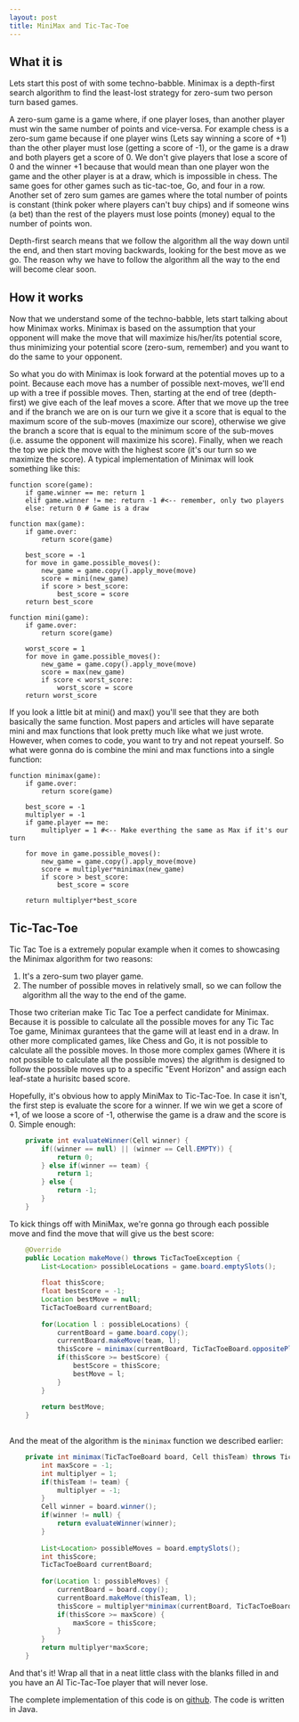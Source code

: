 ```yaml
---
layout: post
title: MiniMax and Tic-Tac-Toe
---
```


## What it is

Lets start this post of with some techno-babble. Minimax is a depth-first search algorithm to find the least-lost strategy for zero-sum two person turn based games.

A zero-sum game is a game where, if one player loses, than another player must win the same number of points and vice-versa. For example chess is a zero-sum game because if one player wins (Lets say winning a score of +1) than the other player must lose (getting a score of -1), or the game is a draw and both players get a score of 0. We don't give players that lose a score of 0 and the winner +1 because that would mean than one player won the game and the other player is at a draw, which is impossible in chess. The same goes for other games such as tic-tac-toe, Go, and four in a row. Another set of zero sum games are games where the total number of points is constant (think poker where players can't buy chips) and if someone wins (a bet) than the rest of the players must lose points (money) equal to the number of points won. 

Depth-first search means that we follow the algorithm all the way down until the end, and then start moving backwards, looking for the best move as we go. The reason why we have to follow the algorithm all the way to the end will become clear soon.

<!--more-->

## How it works

Now that we understand some of the techno-babble, lets start talking about how Minimax works. Minimax is based on the assumption that your opponent will make the move that will maximize his/her/its potential score, thus minimizing your potential score (zero-sum, remember) and you want to do the same to your opponent.

So what you do with Minimax is look forward at the potential moves up to a point. Because each move has a number of possible next-moves, we'll end up with a tree if possible moves. Then, starting at the end of tree (depth-first) we give each of the leaf moves a score. After that we move up the tree and if the branch we are on is our turn we give it a score that is equal to the maximum score of the sub-moves (maximize our score), otherwise we give the branch a score that is equal to the minimum score of the sub-moves (i.e. assume the opponent will maximize his score). Finally, when we reach the top we pick the move with the highest score (it's our turn so we maximize the score). A typical implementation of Minimax will look something like this:

```
function score(game):
	if game.winner == me: return 1
	elif game.winner != me: return -1 #<-- remember, only two players
	else: return 0 # Game is a draw

function max(game):
	if game.over:
		return score(game)
	
	best_score = -1
	for move in game.possible_moves():
		new_game = game.copy().apply_move(move)
		score = mini(new_game)
		if score > best_score:
			best_score = score
	return best_score

function mini(game):
	if game.over:
		return score(game)
	
	worst_score = 1
	for move in game.possible_moves():
		new_game = game.copy().apply_move(move)
		score = max(new_game)
		if score < worst_score:
			worst_score = score
	return worst_score
```

If you look a little bit at mini() and max() you'll see that they are both basically the same function. Most papers and articles will have separate mini and max functions that look pretty much like what we just wrote. However, when comes to code, you want to try and not repeat yourself. So what were gonna do is combine the mini and max functions into a single function:

```
function minimax(game):
	if game.over:
		return score(game)
	
	best_score = -1
	multiplyer = -1
	if game.player == me:
		multiplyer = 1 #<-- Make everthing the same as Max if it's our turn
	
	for move in game.possible_moves():
		new_game = game.copy().apply_move(move)
		score = multiplyer*minimax(new_game)
		if score > best_score:
			best_score = score

	return multiplyer*best_score
```

## Tic-Tac-Toe

Tic Tac Toe is a extremely popular example when it comes to showcasing the Minimax algorithm for two reasons:

1. It's a zero-sum two player game.
2. The number of possible moves in relatively small, so we can follow the algorithm all the way to the end of the game.

Those two criterian make Tic Tac Toe a perfect candidate for Minimax. Because it is possible to calculate all the possible moves for any Tic Tac Toe game, Minimax gurantees that the game will at least end in a draw. In other more complicated games, like Chess and Go, it is not possible to calculate all the possible moves. In those more complex games (Where it is not possible to calculate all the possible moves) the algrithm is designed to follow the possible moves up to a specific "Event Horizon" and assign each leaf-state a hurisitc based score. 

Hopefully, it's obvious how to apply MiniMax to Tic-Tac-Toe. In case it isn't, the first step is evaluate the score for a winner. If we win we get a score of +1, of we loose a score of -1, otherwise the game is a draw and the score is 0. Simple enough:

```java
	private int evaluateWinner(Cell winner) {
		if((winner == null) || (winner == Cell.EMPTY)) {
			return 0;
		} else if(winner == team) {
			return 1;
		} else {
			return -1;
		}
	}
```

To kick things off with MiniMax, we're gonna go through each possible move and find the move that will give us the best score:

```java
	@Override
	public Location makeMove() throws TicTacToeException {
		List<Location> possibleLocations = game.board.emptySlots();
		
		float thisScore;
		float bestScore = -1;
		Location bestMove = null;
		TicTacToeBoard currentBoard;
		
		for(Location l : possibleLocations) {
			currentBoard = game.board.copy();
			currentBoard.makeMove(team, l);
			thisScore = minimax(currentBoard, TicTacToeBoard.oppositePlayer(team));
			if(thisScore >= bestScore) {
				bestScore = thisScore;
				bestMove = l;
			}
		}
		
		return bestMove;
	}
	
```

And the meat of the algorithm is the `minimax` function we described earlier:

```java
  	private int minimax(TicTacToeBoard board, Cell thisTeam) throws TicTacToeException {
		int maxScore = -1;
		int multiplyer = 1;
		if(thisTeam != team) {
			multiplyer = -1;
		}
		Cell winner = board.winner();
		if(winner != null) {
			return evaluateWinner(winner);
		}
		
		List<Location> possibleMoves = board.emptySlots();
		int thisScore;
		TicTacToeBoard currentBoard;
		
		for(Location l: possibleMoves) {
			currentBoard = board.copy();
			currentBoard.makeMove(thisTeam, l);
			thisScore = multiplyer*minimax(currentBoard, TicTacToeBoard.oppositePlayer(thisTeam));
			if(thisScore >= maxScore) {
				maxScore = thisScore;
			}
		}
		return multiplyer*maxScore;
	}
```

And that's it! Wrap all that in a neat little class with the blanks filled in and you have an AI Tic-Tac-Toe player that will never lose.

The complete implementation of this code is on [github](https://github.com/tantalum/tictactoe). The code is written in Java.


